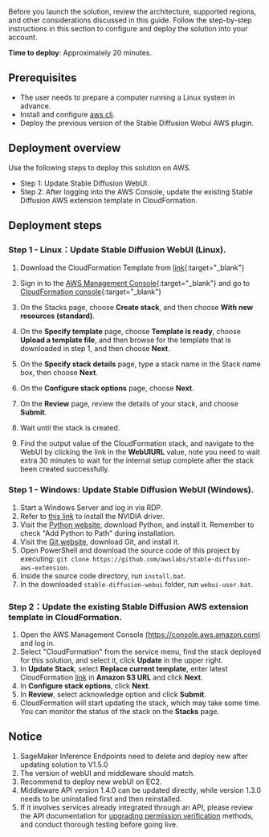 Before you launch the solution, review the architecture, supported regions, and other considerations discussed in this guide. Follow the step-by-step instructions in this section to configure and deploy the solution into your account.

**Time to deploy**: Approximately 20 minutes.

## Prerequisites

- The user needs to prepare a computer running a Linux system in advance.
- Install and configure [aws cli](https://aws.amazon.com/cli/).
- Deploy the previous version of the Stable Diffusion Webui AWS plugin.

## Deployment overview
Use the following steps to deploy this solution on AWS.

- Step 1: Update Stable Diffusion WebUI.
- Step 2: After logging into the AWS Console, update the existing Stable Diffusion AWS extension template in CloudFormation.


## Deployment steps

### Step 1 - Linux：Update Stable Diffusion WebUI (Linux).

1. Download the CloudFormation Template from [link](https://aws-gcr-solutions.s3.amazonaws.com/extension-for-stable-diffusion-on-aws/sd.yaml){:target="_blank"}

2. Sign in to the [AWS Management Console](https://console.aws.amazon.com/){:target="_blank"} and go to [CloudFormation console](https://console.aws.amazon.com/cloudformation/){:target="_blank"}

3. On the Stacks page, choose **Create stack**, and then choose **With new resources (standard)**.

4. On the **Specify template** page, choose **Template is ready**, choose **Upload a template file**, and then browse for the template that is downloaded in step 1, and then choose **Next**.

5. On the **Specify stack details** page, type a stack name in the Stack name box, then choose **Next**.

6. On the **Configure stack options** page, choose **Next**.

7. On the **Review** page, review the details of your stack, and choose **Submit**.

8. Wait until the stack is created.

9. Find the output value of the CloudFormation stack, and navigate to the WebUI by clicking the link in the **WebUIURL** value, note you need to wait extra 30 minutes to wait for the internal setup complete after the stack been created successfully.

### Step 1 - Windows: Update Stable Diffusion WebUI (Windows).
1. Start a Windows Server and log in via RDP.
2. Refer to [this link](https://docs.aws.amazon.com/en_us/AWSEC2/latest/WindowsGuide/install-nvidia-driver.html) to install the NVIDIA driver.
3. Visit the [Python website](https://www.python.org/downloads/release/python-3106/), download Python, and install it. Remember to check "Add Python to Path" during installation.
4. Visit the [Git website](https://git-scm.com/download/win), download Git, and install it.
5. Open PowerShell and download the source code of this project by executing: `git clone https://github.com/awslabs/stable-diffusion-aws-extension`.
6. Inside the source code directory, run `install.bat`.
7. In the downloaded `stable-diffusion-webui` folder, run `webui-user.bat`.


### Step 2：Update the existing Stable Diffusion AWS extension template in CloudFormation.

1. Open the AWS Management Console [(https://console.aws.amazon.com)](https://console.aws.amazon.com) and log in.
2. Select "CloudFormation" from the service menu, find the stack deployed for this solution, and select it, click **Update** in the upper right.
3. In **Update Stack**, select **Replace current template**, enter latest CloudFormation [link](https://aws-gcr-solutions.s3.amazonaws.com/stable-diffusion-aws-extension-github-mainline/latest/custom-domain/Extension-for-Stable-Diffusion-on-AWS.template.json) in **Amazon S3 URL** and click **Next**.
4. In **Configure stack options**, click **Next**.
5. In **Review**, select acknowledge option and click **Submit**. 
6. CloudFormation will start updating the stack, which may take some time. You can monitor the status of the stack on the **Stacks** page.


## Notice
1. SageMaker Inference Endpoints need to delete and deploy new after updating solution to V1.5.0
2. The version of webUI and middleware should match.
3. Recommend to deploy new webUI on EC2. 
4. Middleware API version 1.4.0 can be updated directly, while version 1.3.0 needs to be uninstalled first and then reinstalled.
5. If it involves services already integrated through an API, please review the API documentation for [upgrading permission verification](https://awslabs.github.io/stable-diffusion-aws-extension/zh/developer-guide/api_authentication/) methods, and conduct thorough testing before going live.





